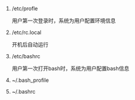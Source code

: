 1. /etc/profle

    用户第一次登录时，系统为用户配置环境信息

2. /etc/rc.local

    开机后自动运行

3. /etc/bashrc

    用户第一次打开bash时，系统为用户配置bash信息

4. ~/.bash_profile

5. ~/.bashrc


